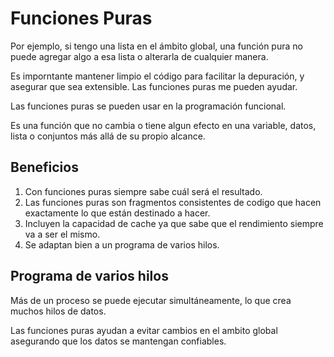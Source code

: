 # Funciones Puras

Por ejemplo, si tengo una lista en el ámbito global, una función pura no puede agregar algo a esa lista o alterarla de cualquier manera.

Es imporntante mantener limpio el código para facilitar la depuración, y asegurar que sea extensible.
Las funciones puras me pueden ayudar.

Las funciones puras se pueden usar en la programación funcional.

Es una función que no cambia o tiene algun efecto en una variable, datos, lista o conjuntos más allá de su propio alcance. 

## Beneficios

1. Con funciones puras siempre sabe cuál será el resultado.
1. Las funciones puras son fragmentos consistentes de codigo que hacen exactamente lo que están destinado a hacer.
1. Incluyen la capacidad de cache ya que sabe que el rendimiento siempre va a ser el mismo.
1. Se adaptan bien a un programa de varios hilos.

## Programa de varios hilos

Más de un proceso se puede ejecutar simultáneamente, lo que crea muchos hilos de datos.

Las funciones puras ayudan a evitar cambios en el ambito global asegurando que los datos se mantengan confiables.
